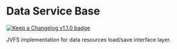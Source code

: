 # Data Service Base

[![Keep a Changelog v1.1.0 badge](https://img.shields.io/badge/changelog-Keep%20a%20Changelog%20v1.1.0-%23E05735)](https://github.com/fugerit-org/fj-service-helper-bom/blob/main/data-service-jvfs/CHANGELOG.md) 

JVFS implementation for data resources load/save interface layer.